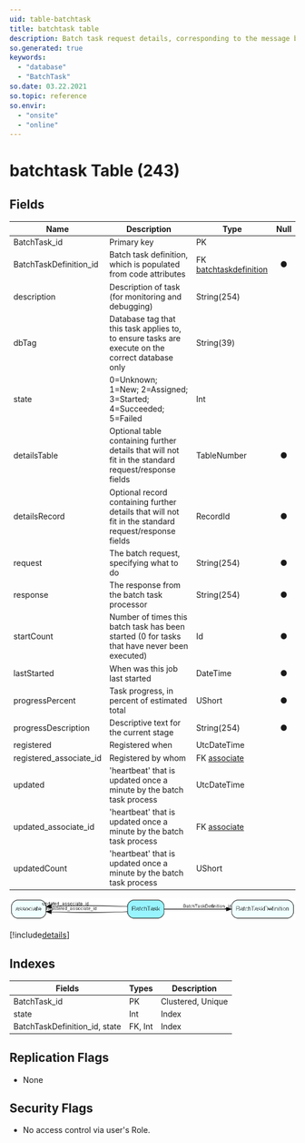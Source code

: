 ```yaml
---
uid: table-batchtask
title: batchtask table
description: Batch task request details, corresponding to the message body of a batch request message
so.generated: true
keywords:
  - "database"
  - "BatchTask"
so.date: 03.22.2021
so.topic: reference
so.envir:
  - "onsite"
  - "online"
---
```


# batchtask Table (243)

## Fields

| Name | Description | Type | Null |
|------|-------------|------|:----:|
|BatchTask\_id|Primary key|PK| |
|BatchTaskDefinition\_id|Batch task definition, which is populated from code attributes|FK [batchtaskdefinition](batchtaskdefinition.md)|&#x25CF;|
|description|Description of task (for monitoring and debugging)|String(254)| |
|dbTag|Database tag that this task applies to, to ensure tasks are execute on the correct database only|String(39)| |
|state|0=Unknown; 1=New; 2=Assigned; 3=Started; 4=Succeeded; 5=Failed|Int| |
|detailsTable|Optional table containing further details that will not fit in the standard request/response fields|TableNumber|&#x25CF;|
|detailsRecord|Optional record containing further details that will not fit in the standard request/response fields|RecordId|&#x25CF;|
|request|The batch request, specifying what to do|String(254)|&#x25CF;|
|response|The response from the batch task processor|String(254)|&#x25CF;|
|startCount|Number of times this batch task has been started (0 for tasks that have never been executed)|Id|&#x25CF;|
|lastStarted|When was this job last started|DateTime|&#x25CF;|
|progressPercent|Task progress, in percent of estimated total|UShort|&#x25CF;|
|progressDescription|Descriptive text for the current stage|String(254)|&#x25CF;|
|registered|Registered when|UtcDateTime| |
|registered\_associate\_id|Registered by whom|FK [associate](associate.md)| |
|updated|&apos;heartbeat&apos; that is updated once a minute by the batch task process|UtcDateTime| |
|updated\_associate\_id|&apos;heartbeat&apos; that is updated once a minute by the batch task process|FK [associate](associate.md)| |
|updatedCount|&apos;heartbeat&apos; that is updated once a minute by the batch task process|UShort| |


![BatchTask table relationship diagram](./media/BatchTask.png)

[!include[details](./includes/BatchTask.md)]

## Indexes

| Fields | Types | Description |
|--------|-------|-------------|
|BatchTask\_id |PK |Clustered, Unique |
|state |Int |Index |
|BatchTaskDefinition\_id, state |FK, Int |Index |

## Replication Flags

* None

## Security Flags

* No access control via user's Role.

